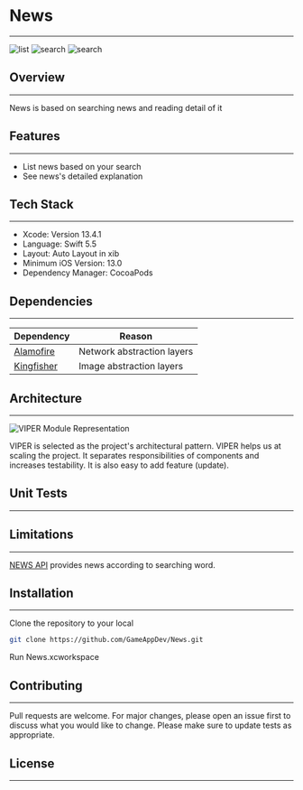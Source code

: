 # News
---

![list](https://www.linkpicture.com/q/Simulator-Screen-Shot-iPhone-13-Pro-2022-10-09-at-13.21.23.png) ![search](https://www.linkpicture.com/q/Simulator-Screen-Shot-iPhone-13-Pro-2022-10-09-at-13.21.35.png) ![search](https://www.linkpicture.com/q/Simulator-Screen-Shot-iPhone-13-Pro-2022-10-09-at-13.21.58.png) 


## Overview
---
News is based on searching news and reading detail of it


## Features
---
- List news based on your search
- See news's detailed explanation


## Tech Stack
---
- Xcode: Version 13.4.1
- Language: Swift 5.5
- Layout: Auto Layout in xib
- Minimum iOS Version: 13.0
- Dependency Manager: CocoaPods


## Dependencies
---
| Dependency | Reason |
| ------ | ------ |
| [Alamofire](https://github.com/Alamofire/Alamofire) | Network abstraction layers |
| [Kingfisher](https://github.com/onevcat/Kingfisher) | Image abstraction layers |


## Architecture
---
![VIPER Module Representation](https://i.stack.imgur.com/bpM7t.png)

VIPER is selected as the project's architectural pattern. VIPER helps us at scaling the project. It separates responsibilities of components and increases testability. It is also easy to add feature (update).

## Unit Tests
---

## Limitations
---
[NEWS API](https://newsapi.org) provides news according to searching word.


## Installation
---
Clone the repository to your local
```bash
git clone https://github.com/GameAppDev/News.git
```
Run News.xcworkspace


## Contributing
---
Pull requests are welcome. For major changes, please open an issue first to discuss what you would like to change.
Please make sure to update tests as appropriate.


## License
---
